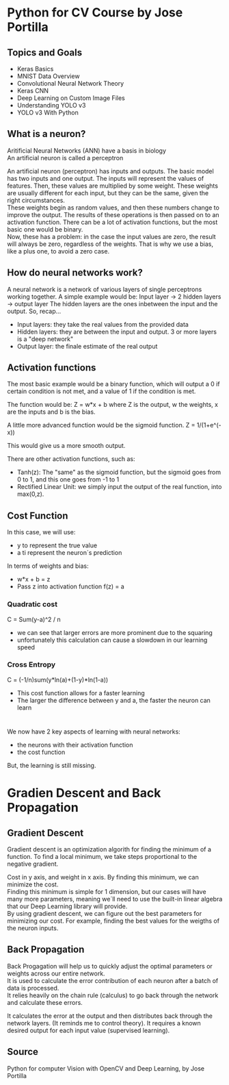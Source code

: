 # Python for CV Course by Jose Portilla
## Topics and Goals
* Keras Basics
* MNIST Data Overview
* Convolutional Neural Network Theory
* Keras CNN
* Deep Learning on Custom Image Files
* Understanding YOLO v3
* YOLO v3 With Python


## What is a neuron? 

Aritificial Neural Networks (ANN) have a basis in biology  
An artificial neuron is called a perceptron  


An artificial neuron (perceptron) has inputs and outputs. 
The basic model has two inputs and one output. 
The inputs will represent the values of features. 
Then, these values are multiplied by some weight. These weights are usually different for each input, but they can be the same, given the right circumstances.  
These weights begin as random values, and then these numbers change to improve the output. 
The results of these operations is then passed on to an activation function. There can be a lot of activation functions, but the most basic one would be binary.  
Now, these has a problem: in the case the input values are zero, the result will always be zero, regardless of the weights. That is why we use a bias, like a plus one, to avoid a zero case. 


## How do neural networks work? 
A neural network is a network of various layers of single perceptrons working together. 
A simple example would be:
Input layer -> 2 hidden layers -> output layer
The hidden layers are the ones inbetween the input and the output. 
So, recap... 
* Input layers: they take the real values from the provided data
* Hidden layers: they are between the input and output. 3 or more layers is a "deep network"
* Output layer: the finale estimate of the real output

## Activation functions 
The most basic example would be a binary function, which will output a 0 if certain condition is not met, and a value of 1 if the condition is met. 

The function would be: 
Z = w*x + b
where Z is the output, w the weights, x are the inputs and b is the bias. 

A little more advanced function would be the sigmoid function. 
Z = 1/(1+e^(-x))

This would give us a more smooth output. 

There are other activation functions, such as: 
* Tanh(z): The "same" as the sigmoid function, but the sigmoid goes from 0 to 1, and this one goes from -1 to 1
* Rectified Linear Unit: we simply input the output of the real function, into max(0,z). 


## Cost Function

In this case, we will use: 
* y to represent the true value
* a ti represent the neuron´s prediction

In terms of weights and bias:
* w*x + b = z
* Pass z into activation function f(z) = a

### Quadratic cost

C = Sum(y-a)^2 / n
* we can see that larger errors are more prominent due to the squaring
* unfortunately this calculation can cause a slowdown in our learning speed

### Cross Entropy 
C = (-1/n)sum(y*ln(a)+(1-y)*ln(1-a))
* This cost function allows for a faster learning
* The larger the difference between y and a, the faster the neuron can learn

# 
We now have 2 key aspects of learning with neural networks: 
* the neurons with their activation function
* the cost function

But, the learning is still missing. 


# Gradien Descent and Back Propagation

## Gradient Descent
Gradient descent is an optimization algorith for finding the minimum of a function. 
To find a local minimum, we take steps proportional to the negative gradient. 


Cost in y axis, and weight in x axis.
By finding this minimum, we can minimize the cost.  
Finding this minimum is simple for 1 dimension, but our cases will have many more parameters, meaning we´ll need to use the built-in linear algebra that our Deep Learning library will provide.  
By using gradient descent, we can figure out the best parameters for minimizing our cost. For example, finding the best values for the weigths of the neuron inputs. 

## Back Propagation

Back Progagation will help us to quickly adjust the optimal parameters or weights across our entire network.  
It is used to calculate the error contribution of each neuron after a batch of data is processed.  
It relies heavily on the chain rule (calculus) to go back through the network and calculate these errors. 

It calculates the error at the output and then distributes back through the network layers. (It reminds me to control theory). 
It requires a known desired output for each input value (supervised learning). 

## Source
Python for computer Vision with OpenCV and Deep Learning, by Jose Portilla